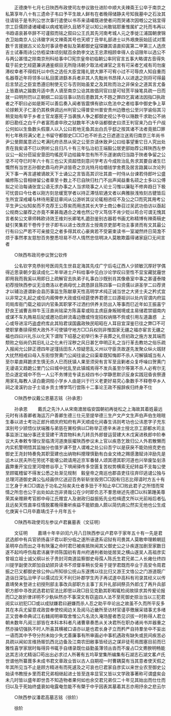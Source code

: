 <!-- { "loadSidebar": true } -->
　　正德庚午七月七日陜西布政使司左参议致仕进阶中顺大夫辣斋王公卒于南京之私第享年八十有三遗命子韦曰予平生故人鲜有在者晚得储静夫号知我墓中之石汝其往请铭于是韦列公世次事行遣使以书币来请巏既进使者问而哭诸次因嘅公之铭宜得宗工巨儒顾诿诸巏巏以病戒笔研久且陋不足以知公尚敢铭耶重惟属纩之托而韦再以书趋语哀甚卒辞不可谨叙而铭之叙曰公王氏其先河南考城人元之季徙江浦国朝隶锦衣卫始南京人公讳徽字尚文辣斋其号也天顺丁丑举礼部进士以外艰庚辰始廷试对策数千言援据古义论及时事读卷者拟及第都御史寇琛嫌其语直抑寘第二甲第三人选庶吉士试春雨诗公仿栢梁体顷刻赋百余韵李文达王忠肃相顾幸得人会诏限年以选公不与两公甚惜之除南京刑科给事中□宪宗皇帝初临朝公率同官言五事大略谓古音得失载于前史乞经筵兼讲通鉴纲目无所隐讳朝夕取法戒谏官之言有可采者乞戒有司勿废滞权幸者不得假托以中伤之选任大臣宜隆礼貌大罪不可宥小过不可辱庶人知自重而名器尊近年将领多以私目匿进繇本兵者非其人先黜尚书昂择人以进退之则将可得最后言禁近之臣宜悉遵旧制使无它与否则始虽爱之及其败而治之非保全之道其言尤备　上皆嘉纳之踰数月适中贵人谪至南京公谂其故倡同官曰是可轻贳平操笔具疏一日而就一曰明刑罚以正朝纲二曰监往事以防后患数其大不韪之罪四乞寘诸法因指□执政者之不职曰必如是斯可以善后奏入闻者皆震惧有欲以危法中之者给事中御史争上草论捄赖天子仁圣仍其秩俱调远州判官公得普安州普安贵州边徼也公至兴学谕俗其习稍变始有举于乡者士官龙塞死子当袭族人争之都御史视公予夺以赂数千求助公不纳即日勘任之白千户者富而虐卒欣之狱数年不决卒诣都御史曰须王判官来乃白千户觇公何如以生鱼数头假廪人以入公曰若地无鱼其出白氏乎郄之按其诸不法者竟抵□罪判七年秩将满父老上书留守都御史□□□也不听去之日遮道泣送焉归南京三年尚书尹公旻颇属意迟公考满托府丞昂从臾之公至京请休致尹公曰给事望重它日人究出处责在我矣请不巳以例听公且归凡十有三年弘治初王端毅公居吏部始荐公拜陜西左参议公一起分莅延安垦田均徭民平边给踰年忽有所不乐遂谢病归当路于陜者争留之公坚不可夺巳时年六十有三也公天资超悟刻意问学考古今成败治乱务求其要自诸生巳慨然有当世志孙御史鼎马府尹谅皆奇之京兆特月给缗钱学舍费及居言路冀以次论列天下事一再言遽被谪故天下士诵公之言皆高其识壮其直一时侍从台谏若侍郎叶公盛编修陈公音相继留公者章至十数上不巳自陜归杜门不出声闻益重名硕之士多以公傅拟之论治每诵张宜公语无求办事之人当求晓事之人论士习惟以廉耻不修奔趋日下极可忧尝曰今仕者以刚方刻怠缓宽学者以持正滞恬软通文者以典雅肤浅恠刻古徤皆后生所宜深戒巏与林待用夏廷章间从公游听其议论辄相咨叹不及公之□而究其用考公平生尹公似知矣而不克荐王公荐矣而用违其长大学士商公奉召过吴武功伯访以亟起公规商公屡荐之亦竟不果甚哉遇合之难也然公守义笃信不肯少贬以苟合可谓无愧其言者矣公文章师韩欧诗效王维刘长卿笔札遒劲鉴别古器若书画尤称精博有辣斋稿史疑引笑集若干卷传于世子即韦以进士改庶吉士授南京吏部考功主事贤而有文其最公行有曰公严若不可亲接见之者多得其欢心豪爽若不受窘束读书一室凝然终日简澹不烦于事然孝友慈恕百务整悉坦易不尽人情然忠信明决人莫敢欺葢得诸家庭□无间言者 

　　○陜西布政司参议贺公钦传 

　　公名钦字克恭别号医闾先生世县定海其先戍广宁后屯辽西人少颕敏沉厚好学偶得近思录朝夕翫读成化二年举进士户科给事中见白沙论学叹曰至性不显宝藏犹霾世即用我而我奚以用即日上疏解官去执弟子礼事白沙既别肖其像悬室中事之甚谨泰陵初荐授陜西参议无洽商洛以老病母忧上疏恳辞且陈四事一曰资儒以讲圣学二曰荐贤才以辅治道谓新会县历事监生陈献章天性高明学术纯正诚当世之大贤士夫之矜式宜以非常之礼起之或任内阁俾参大政或任经筵使养君德三曰遵祖训以处内官谓内府监司局库衙门载之祖训内官条其职掌不过洒扫供养关防出入等事而巳近年如王振喜宁舒良王诚曹吉祥牛玉汪直尚铭梁方陈喜辈或陷主虏庭身叛贼境或主易储君禁锢南内或谋不车丸贿易后妃或邀功启衅流毒边徼或恃宠招权纳赂不赀或引用左道蛊惑　上心或导进淫巧盗虚府库此其陷君误国蠧政殃民昭昭在人耳目宜深鉴巳往之弊□不可使职掌奏牍得预大政外不可使镇守地方□□兵权则非惟国家无疆之福亦宦言无疆之福也四曰兴礼乐以化天下谓陛下绍基之初举行朱子丧葬之礼但初政之施方发其端而颓败之俗尚仍其旧礼让之化未行淫秽之风日甚乞申明正礼之当行革去教坊之俗乐疏入报闻允公辞正德四年逆瑾括田东人惊疑思乱义州以守臣贪故遂先发聚众纵火刼财大扰然相戒曰母入东街惊贺黄门公闻往谕之曰渠辈既知悔即不杀人可解镇城当有人至尔辈直拜跪求生慎无杀人巳而抚镇人果至须臾有言军至且剿者众复呼噪曰贺黄门无谩语又趋跪公里门公曰城中扰乱至此镇城焉得不发兵虽至尔等第不杀人必宥尔无恐众遂定城中不伤一人公不务博览专读五经四书小学静思默识反身实践冠昏丧祭遵用家礼每教人读白鹿洞规小学乡人由是兴于行义老更好易究心象数手不释卷卒乡人祠之凌溪钓台子士谘乡贡士博学笃行尝陈十二事论王政不报辞疾归终身不仕 

　　○陜西参议戴公恩墓志铭（孙承恩） 

　　孙承恩 
　　戴氏之先汴人从宋南渡居临安国朝初再徙松之上海故其着姓最远元时有讳善卿者海运万户善卿生德三仕元至提举德三生产文产文生声伯声伯生暄暄生春以进士考功正郎升顺庆府知府有声天顺成化间春生讳则考功也公讳恩字子充东滨别号少颕悟仪状端雅与弟慈在黉校俱以□称举正德辛未进士授北京工部都水司主事监浙江抽分事还支营建干清宫物料未几转员外郎督运营建大木戊寅进秩郎中阶奉议大夫奉敕专理仪至临清河道庚辰擢陜西参议未上官以疾恳乞致归公人外若散懒而内实机警明悟其监抽分也值岁课不登人谓难之处公曰吾宁以是获戾不能効掊克吏也御史王尧封特奏免其职营建也出纳物料摠理慎勤有白金文绮之赐感激赋诗淬励先是运木以民夫所在劳扰不能堪公疏请用近京军番替人颂其德其职河道也兴举废坠刬涤蠧弊重开宝应里河增修谷亭上下埧闸驿传多空匮复苦权势横索无纪转益不支每公使至顾辄稽留不得发公悉之处渐见规制　毅皇帝之南巡也郡县吏往往弃印逃谴公独与总理河道御史龚公弘经画供亿送迎百务斩斩坐毁劳□□因有归志比得请时方五十有三乞身于未□□谓达于功名之际矣夫仕者多狃于不知止卒□□败此君子之所惜而常情之所忽也公于出处如此岂非贤哉公在少时即负志不羣思继述先德□以科第踵美尊荣其亲赠厥考官郎中母江氏赠宜人及谢政归益振拓先业检缉遗文所以光前裕后者弘且远矣天性直率任情脱畧晚得重听疾益不能欵曲人颇以简伉病公然实无他也公生成化庚寅十□月卒嘉靖戊子十月年五十 

　　○陕西布政使司左参议卢君襄墓表（文征明） 

　　文征明 
　　嘉靖十年辛卯闰六月八日陜西参议卢君卒于家年五十有一先是君武选郎中有兵官骄扬喜讦君以职分临之遂所诬逮系诏狱有司畏其人莫敢申理赖朝廷圣明卒白而出之寻有陜藩之命时君巳被疾抵陜闻其父御史公之讣疾遂加剧至家数日遂不起呜呼伤哉君讳襄字师陈国初有青州府通判者始徙居吴之横山遂吴人高祖彦实曾祖立祖士诚父纲以长子贵封河南道监察御史母孺人陈氏生君兄弟二人长雍仕终四川提学副使次即加自幼颕异读书不烦督率稍长受易于提学君既而卒业于高安令周君振之巳又都御史徐公仲山所知徐公抚山东遂携以往比归又游王文恪公之门游道既广造诣日深弘治甲子以儒试应天不利归补郡学生丙子再试遂中高科有司录其经义以传嘉靖癸未登进士初授刑部主事改兵部职方主事丁亥升礼部祠祭员外郎戊了再升兵部职方郎中寻改武选君初官法比即思以政□目见克勤其职暇辄检阅故牍求其传爰论报而□之故折律详明不少骫纵然亦不事深文有窃盗四人法不至死御史掠治当以三犯君阅实以初犯□□或以成狱嫌君曰避嫌而杀人忍之助平卒论出之故虽不久而所平反多其在本兵尤留意戎政尝奉使校阅边关及阅马近畿所至访材官谨亭徼展采错事尤多绪正又尝奉命典试江右雠阅明审取舍惟公凡名流久淹场屋者悉见识拔一时称得人君立朝未数年凡阅三部皆在本科本科者凡诸曹章奏悉从关决君所在职办诸尚书并器重之然亦操切强执不时人所喜其横被口语亦以是也君长身孑立而矜严自持羣坐中不妄出一语而其中予夺分剂未始少失尤善廉事有所审画必中事机遇政有缺失或民间疾苦必具疏以闻如言维扬赈饥西北边备及江南农田敝事皆经远之谋非徒苟焉图塞目前而巳雅性喜学家居时每得异书辄手自缮录既仕益勤虽薄领丛沓而不废占□文旉腴明畅能达其志诗尤精诣□苟出出必求过人所著有五坞草堂集所编集有石湖志石湖文畧卢氏世谱他所纂葺多未成书君文章政业皆以古人自期视一时曹耦莫有当其意者使天假之年其所见当不止是顾方精进有而死遽及之可哀也巳君家自彦实以来世业农至御史公始读书教授乡里而君兄弟相继起进士皆至连率显官又皆以文学政事著称可谓盛矣会未几时皆以盛年即世吾不知造物者果何如也余交君兄弟仅二十年见其始出而仕仕而归以及于死始终盛衰如电露奄忽能不有槩于中乎因表其墓着其志亦用抒余之悲云尔 

　　○陜西参议潘君高墓志铭（徐阶） 

　　徐阶 
